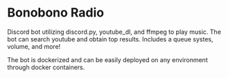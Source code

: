 # Bonobono Radio
Discord bot utilizing discord.py, youtube_dl, and ffmpeg to play music. The bot can search youtube and obtain top results. Includes a queue systes, volume, and more!

The bot is dockerized and can be easily deployed on any environment through docker containers.